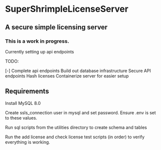 # SuperShrimpleLicenseServer

## A secure simple licensing server 

### This is a work in progress. 

Currently setting up api endpoints

TODO:

[-] Complete api endpoints
Build out database infrastructure
Secure API endpoints 
Hash licenses
Containerize server for easier setup

## Requirements

Install MySQL 8.0

Create ssls_connection user in mysql and set password. Ensure .env is set to these values.

Run sql scripts from the utilities directory to create schema and tables

Run the add license and check license test scripts (in order) to verify everything is working.


